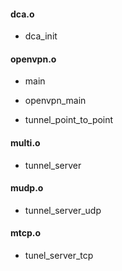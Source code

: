 




#### dca.o

* dca_init



#### openvpn.o

* main
* openvpn_main

* tunnel_point_to_point


#### multi.o

* tunnel_server

#### mudp.o

* tunnel_server_udp

#### mtcp.o

* tunel_server_tcp